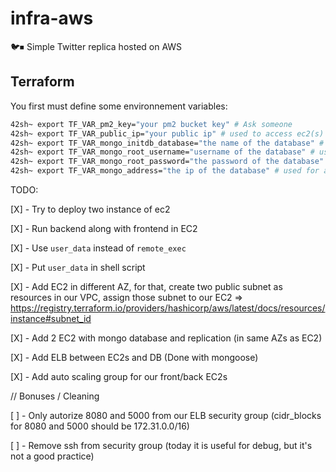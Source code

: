 # infra-aws
🐦⏹ Simple Twitter replica hosted on AWS

## Terraform

You first must define some environnement variables:

```bash
42sh~ export TF_VAR_pm2_key="your pm2 bucket key" # Ask someone
42sh~ export TF_VAR_public_ip="your public ip" # used to access ec2(s) in ssh
42sh~ export TF_VAR_mongo_initdb_database="the name of the database" # used for access database
42sh~ export TF_VAR_mongo_root_username="username of the database" # used for access database
42sh~ export TF_VAR_mongo_root_password="the password of the database" # used for access database
42sh~ export TF_VAR_mongo_address="the ip of the database" # used for access database
```

TODO:

[X] - Try to deploy two instance of ec2

[X] - Run backend along with frontend in EC2

[X] - Use `user_data` instead of `remote_exec`

[X] - Put `user_data` in shell script


[X] - Add EC2 in different AZ, for that, create two public subnet as resources in our VPC, assign those subnet to our EC2
    => https://registry.terraform.io/providers/hashicorp/aws/latest/docs/resources/instance#subnet_id

[X] - Add 2 EC2 with mongo database and replication (in same AZs as EC2)

[X] - Add ELB between EC2s and DB (Done with mongoose)

[X] - Add auto scaling group for our front/back EC2s

// Bonuses / Cleaning

[ ] - Only autorize 8080 and 5000 from our ELB security group (cidr_blocks for 8080 and 5000 should be 172.31.0.0/16)

[ ] - Remove ssh from security group (today it is useful for debug, but it's not a good practice)

